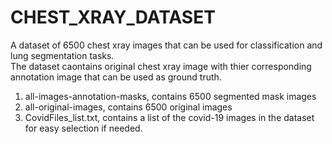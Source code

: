 # CHEST_XRAY_DATASET
A dataset of 6500 chest xray images that can be used for classification and lung segmentation tasks. 
</br>
The dataset caontains original chest xray image with thier corresponding annotation image that can be used as ground truth. 
1. all-images-annotation-masks, contains 6500 segmented mask images
2. all-original-images, contains 6500 original images 
3. CovidFiles_list.txt, contains a list of the covid-19 images in the dataset for easy selection if needed. 
